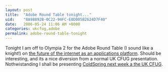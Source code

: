 ```yaml
---
layout: post
title:  "Adobe Round Table tonight..."
uid:	"8A98892B-0C22-94FC-E0D005B2624D7F40"
date:   2006-05-24 11:06 AM +0000
categories: ukcfug,adobe
permalink: adobe-round-table-tonight
---
```

Tonight I am off to Olympia 2 for the Adobe Round Table (I sound like a knight!) on <a href="http://events.adobe.co.uk/events/cgi/event.cgi?eventid=3424&country=uk">the future of the internet as an applications platform</a>. Should be interesting, and its a nice diversion from a normal UK CFUG presentation. Nothwistanding I shall be presenting <a href="http://www.ukcfug.org/index.cfm?objectid=DFC76F2A-F1FF-921E-1825D894DB19E50A">ColdSpring next week a the UK CFUG</a>.